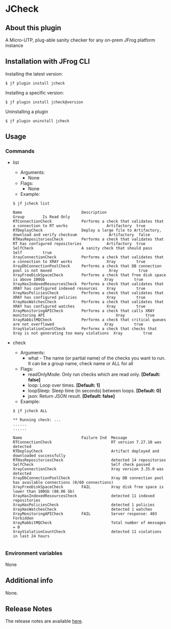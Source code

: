 # JCheck

## About this plugin
A Micro-UTP, plug-able sanity checker for any on-prem JFrog platform instance

## Installation with JFrog CLI
Installing the latest version:

`$ jf plugin install jcheck`

Installing a specific version:

`$ jf plugin install jcheck@version`

Uninstalling a plugin

`$ jf plugin uninstall jcheck`

## Usage
### Commands
* list
    - Arguments:
        - None
    - Flags:
        - None
    - Example:
    ```
  $ jf jcheck list

    Name                          Description                                                                   Group        Is Read Only
    RTConnectionCheck             Performs a check that validates that a connection to RT works                 Artifactory  true
    RTDeployCheck                 Deploy a large file to Artifactory, download and verify checksum              Artifactory  false
    RTHasRepositoriesCheck        Performs a check that validates that RT has configured repositories           Artifactory  true
    SelfCheck                     A sanity check that should pass                                               Self         true
    XrayConnectionCheck           Performs a check that validates that a connection to XRAY works               Xray         true
    XrayDbConnectionPoolCheck     Performs a check that DB connection pool is not maxed                         Xray         true
    XrayFreeDiskSpaceCheck        Performs a check that free disk space is above 100Gb                          Xray         true
    XrayHasIndexedResourcesCheck  Performs a check that validates that XRAY has configured indexed resources    Xray         true
    XrayHasPoliciesCheck          Performs a check that validates that XRAY has configured policies             Xray         true
    XrayHasWatchesCheck           Performs a check that validates that XRAY has configured watches              Xray         true
    XrayMonitoringAPICheck        Performs a check that calls XRAY monitoring API                               Xray         true
    XrayRabbitMQCheck             Performs a check that critical queues are not overflowed                      Xray         true
    XrayViolationCountCheck       Performs a check that checks that Xray is not generating too many violations  Xray         true
  ```

* check
    - Arguments:
        - what - The name (or partial name) of the checks you want to run. It can be a group name, check name or ALL for all
    - Flags:
        - readOnlyMode: Only run checks which are read only. **[Default: false]**
        - loop: Loop over times. **[Default: 1]**
        - loopSleep: Sleep time (in seconds) between loops. **[Default: 0]**
        - json: Return JSON result. **[Default: false]**
    - Example:
    ```
  $ jf jcheck ALL
  
    ** Running check: ...
    ......
    ......

    Name                          Failure Ind  Message
    RTConnectionCheck                          RT version 7.27.10 was detected
    RTDeployCheck                              Artifact deployed and downloaded successfully
    RTHasRepositoriesCheck                     detected 14 repositories
    SelfCheck                                  Self check passed
    XrayConnectionCheck                        Xray version 3.35.0 was detected
    XrayDbConnectionPoolCheck                  Xray DB connection pool has available connections (0/60 connections)
    XrayFreeDiskSpaceCheck        FAIL         Xray disk free space is lower than 100Gb (88.06 Gb)
    XrayHasIndexedResourcesCheck               detected 11 indexed repositories
    XrayHasPoliciesCheck                       detected 1 policies
    XrayHasWatchesCheck                        detected 1 watches
    XrayMonitoringAPICheck        FAIL         Server response: 403 Forbidden
    XrayRabbitMQCheck                          Total number of messages = 0
    XrayViolationCountCheck                    detected 11 violations in last 24 hours
    
    
  ```

### Environment variables
None

## Additional info
None.

## Release Notes
The release notes are available [here](RELEASE.md).
